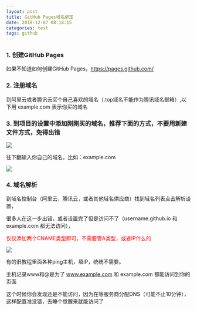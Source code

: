 ```yaml
---
layout: post
title: GitHub Pages域名绑定
date: 2018-12-07 08:18:15
categories: test
tags: github 
---
```


### 1. 创建GitHub Pages

   如果不知道如何创建GitHub Pages，https://pages.github.com/

### 2. 注册域名

   到阿里云或者腾讯云买个自己喜欢的域名（.top域名不能作为腾讯域名邮箱）,以下用 example.com 表示你买的域名

### 3. 到项目的设置中添加刚刚买的域名，推荐下面的方式，不要用新建文件方式，免得出错

   ![](https://img-blog.csdn.net/20180613211251916?watermark/2/text/aHR0cHM6Ly9ibG9nLmNzZG4ubmV0L0Zsb3dlckRhbmNlMTc=/font/5a6L5L2T/fontsize/400/fill/I0JBQkFCMA==/dissolve/70)

   往下翻输入你自己的域名，比如：example.com

   ![](https://img-blog.csdn.net/2018061321173766?watermark/2/text/aHR0cHM6Ly9ibG9nLmNzZG4ubmV0L0Zsb3dlckRhbmNlMTc=/font/5a6L5L2T/fontsize/400/fill/I0JBQkFCMA==/dissolve/70)

### 4. 域名解析

   到域名控制台（阿里云，腾讯云，或者其他域名供应商）找到域名列表点击解析设置，

很多人在这一步出错，或者设置完了但是访问不了（username.github.io 和 example.com 都无法访问），

<p style='color:red;'>仅仅添加两个CNAME类型即可，不需要管A类型，或者IP什么的</p>

![](https://img-blog.csdn.net/20180613213831352?watermark/2/text/aHR0cHM6Ly9ibG9nLmNzZG4ubmV0L0Zsb3dlckRhbmNlMTc=/font/5a6L5L2T/fontsize/400/fill/I0JBQkFCMA==/dissolve/70)

有的旧教程里面各种ping主机，填IP，统统不需要。

主机记录www和@是为了 www.example.com 和 example.com 都能访问到你的页面

这个时候你会发现还是不能访问，因为在等服务商分配DNS（可能不止10分钟），这样配置准没错，去睡个觉醒来就能访问了

